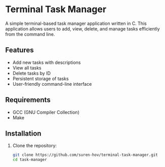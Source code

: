 # Terminal Task Manager

A simple terminal-based task manager application written in C. This application allows users to add, view, delete, and manage tasks efficiently from the command line.

## Features

- Add new tasks with descriptions
- View all tasks
- Delete tasks by ID
- Persistent storage of tasks
- User-friendly command-line interface

## Requirements

- GCC (GNU Compiler Collection)
- Make

## Installation

1. Clone the repository:

   ```bash
   git clone https://github.com/suren-hov/terminal-task-manager.git
   cd task-manager

